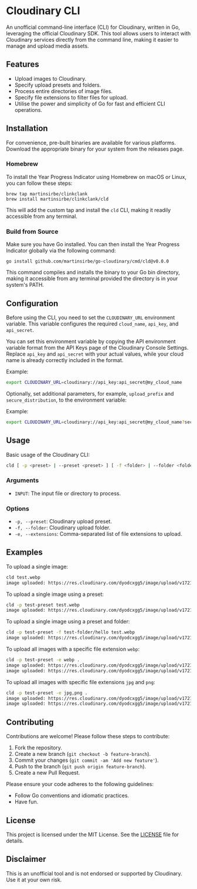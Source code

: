 # Cloudinary CLI

An unofficial command-line interface (CLI) for Cloudinary, written in Go, leveraging the official
Cloudinary SDK. This tool allows users to interact with Cloudinary services directly from the
command line, making it easier to manage and upload media assets.

## Features

- Upload images to Cloudinary.
- Specify upload presets and folders.
- Process entire directories of image files.
- Specify file extensions to filter files for upload.
- Utilise the power and simplicity of Go for fast and efficient CLI operations.

## Installation

For convenience, pre-built binaries are available for various platforms. Download the appropriate binary for your system from the releases page.

### Homebrew

To install the Year Progress Indicator using Homebrew on macOS or Linux, you can follow these steps:

```shell
brew tap martinsirbe/clinkclank
brew install martinsirbe/clinkclank/cld
```

This will add the custom tap and install the `cld` CLI, making it readily accessible from any terminal.

### Build from Source
Make sure you have Go installed. You can then install the Year Progress Indicator globally via the following command:

```shell
go install github.com/martinsirbe/go-cloudinary/cmd/cld@v0.0.0
```

This command compiles and installs the binary to your Go bin directory, making it accessible from any terminal provided the directory is in your system's PATH.

## Configuration

Before using the CLI, you need to set the `CLOUDINARY_URL` environment variable. This variable
configures the required `cloud_name`, `api_key`, and `api_secret`.

You can set this environment variable by copying the API environment variable format from the API
Keys page of the Cloudinary Console Settings. Replace `api_key` and `api_secret` with your actual
values, while your cloud name is already correctly included in the format.

Example:

```bash
export CLOUDINARY_URL=cloudinary://api_key:api_secret@my_cloud_name
```

Optionally, set additional parameters, for example, `upload_prefix` and `secure_distribution`, to the
environment variable:

Example:

```bash
export CLOUDINARY_URL=cloudinary://api_key:api_secret@my_cloud_name?secure_distribution=example.com&upload_prefix=example
```

## Usage

Basic usage of the Cloudinary CLI:

```bash
cld [ -p <preset> | --preset <preset> ] [ -f <folder> | --folder <folder> ] [ -e <extensions> | --extensions <extensions> ] INPUT
```

### Arguments

- `INPUT`: The input file or directory to process.

### Options

- `-p, --preset`: Cloudinary upload preset.
- `-f, --folder`: Cloudinary upload folder.
- `-e, --extensions`: Comma-separated list of file extensions to upload.

## Examples

To upload a single image:
```bash
cld test.webp
image uploaded: https://res.cloudinary.com/dyodcxgg5/image/upload/v1721945485/benqcqpstfjv5noutjih.webp
```

To upload a single image using a preset:
```bash
cld -p test-preset test.webp
image uploaded: https://res.cloudinary.com/dyodcxgg5/image/upload/v1721945634/test-folder/test.webp
```

To upload a single image using a preset and folder:
```bash
cld -p test-preset -f test-folder/hello test.webp
image uploaded: https://res.cloudinary.com/dyodcxgg5/image/upload/v1721945718/test-folder/hello/test.webp
```

To upload all images with a specific file extension `webp`:
```bash
cld -p test-preset -e webp .
image uploaded: https://res.cloudinary.com/dyodcxgg5/image/upload/v1721945983/test-folder/test_2xl.webp
image uploaded: https://res.cloudinary.com/dyodcxgg5/image/upload/v1721945984/test-folder/test_lg.webp
```

To upload all images with specific file extensions `jpg` and `png`:
```bash
cld -p test-preset -e jpg,png .
image uploaded: https://res.cloudinary.com/dyodcxgg5/image/upload/v1721946123/test-folder/test.jpg
image uploaded: https://res.cloudinary.com/dyodcxgg5/image/upload/v1721946124/test-folder/test.png
```

## Contributing

Contributions are welcome! Please follow these steps to contribute:

1. Fork the repository.
2. Create a new branch (`git checkout -b feature-branch`).
3. Commit your changes (`git commit -am 'Add new feature'`).
4. Push to the branch (`git push origin feature-branch`).
5. Create a new Pull Request.

Please ensure your code adheres to the following guidelines:

- Follow Go conventions and idiomatic practices.
- Have fun.

## License

This project is licensed under the MIT License. See the [LICENSE](LICENSE.md) file for details.

## Disclaimer

This is an unofficial tool and is not endorsed or supported by Cloudinary. Use it at your own risk.
